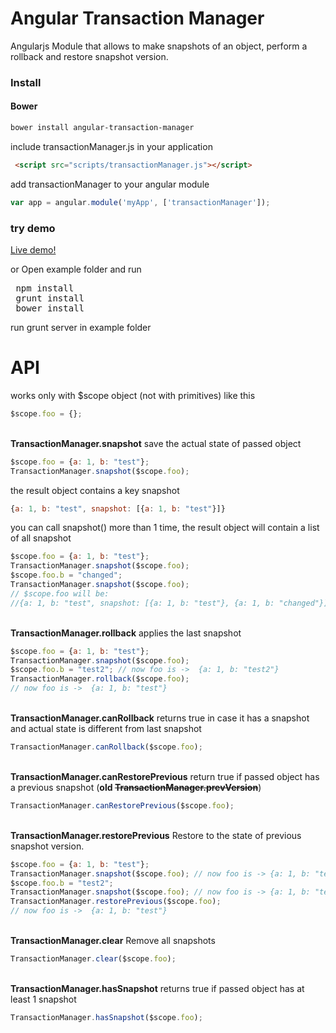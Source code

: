 Angular Transaction Manager
================================================
Angularjs Module that allows to make snapshots of an object, perform a rollback and restore snapshot version.

<h3>Install</h3>

<h4>Bower</h4>

```sh
bower install angular-transaction-manager
```

include transactionManager.js in your application

```html
 <script src="scripts/transactionManager.js"></script>
```

add transactionManager to your angular module

```js
var app = angular.module('myApp', ['transactionManager']);
```


<h3> try demo </h3>

<a href="https://jsfiddle.net/marco_pretelli/3t9agkqy/1/" target="_blank"> Live demo! </a>

or Open example folder and run
<pre>
 npm install
 grunt install
 bower install
</pre>

run grunt server in example folder


<h1>API</h1>

works only with $scope object (not with primitives) like this
```js
$scope.foo = {};
```
<br>
<b>TransactionManager.snapshot</b>
save the actual state of passed object

```js
$scope.foo = {a: 1, b: "test"};
TransactionManager.snapshot($scope.foo);
```

the result object contains a key snapshot

```js 
{a: 1, b: "test", snapshot: [{a: 1, b: "test"}]}
```

you can call snapshot() more than 1 time, the result object will contain a list of all snapshot

```js
$scope.foo = {a: 1, b: "test"};
TransactionManager.snapshot($scope.foo);
$scope.foo.b = "changed";
TransactionManager.snapshot($scope.foo);
// $scope.foo will be:
//{a: 1, b: "test", snapshot: [{a: 1, b: "test"}, {a: 1, b: "changed"}]}
```

<br>
<b>TransactionManager.rollback</b>
applies the last snapshot

```js
$scope.foo = {a: 1, b: "test"};
TransactionManager.snapshot($scope.foo);
$scope.foo.b = "test2"; // now foo is ->  {a: 1, b: "test2"}
TransactionManager.rollback($scope.foo);
// now foo is ->  {a: 1, b: "test"}
```

<br>
<b>TransactionManager.canRollback</b>
returns true in case it has a snapshot and actual state is different from last snapshot

```js
TransactionManager.canRollback($scope.foo);
```

<br>
<b>TransactionManager.canRestorePrevious</b>
return true if passed object has a previous snapshot (<b>old <del>TransactionManager.prevVersion</del></b>)

```js
TransactionManager.canRestorePrevious($scope.foo);
```

<br>
<b>TransactionManager.restorePrevious</b>
Restore to the state of previous snapshot version.

```js
$scope.foo = {a: 1, b: "test"};
TransactionManager.snapshot($scope.foo); // now foo is -> {a: 1, b: "test"}
$scope.foo.b = "test2";
TransactionManager.snapshot($scope.foo); // now foo is -> {a: 1, b: "test2"}
TransactionManager.restorePrevious($scope.foo);
// now foo is ->  {a: 1, b: "test"}
```

<br>
<b>TransactionManager.clear</b>
Remove all snapshots

```js
TransactionManager.clear($scope.foo);
```
<br>
<b>TransactionManager.hasSnapshot</b>
returns true if passed object has at least 1 snapshot

```js
TransactionManager.hasSnapshot($scope.foo);
```
